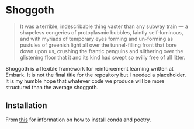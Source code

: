 # Shoggoth

> It was a terrible, indescribable thing vaster than any subway train — a
> shapeless congeries of protoplasmic bubbles, faintly self-luminous, and
> with myriads of temporary eyes forming and un-forming as pustules of greenish
> light all over the tunnel-filling front that bore down upon us, crushing the
> frantic penguins and slithering over the glistening floor that it and its
> kind had swept so evilly free of all litter.

Shoggoth is a flexible framework for reinforcement learning written at Embark.
It is not the final title for the repository but I needed a placeholder.
It is my humble hope that whatever code we produce will be more structured than the
average shoggoth.

## Installation

From [this](https://ealizadeh.com/blog/guide-to-python-env-pkg-dependency-using-conda-poetry) for
information on how to install conda and poetry.
